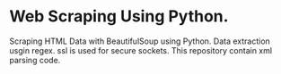 # Web Scraping Using Python.
Scraping HTML Data  with BeautifulSoup using Python.
Data extraction usgin regex.
ssl is used for secure  sockets.
This repository contain xml parsing code.
